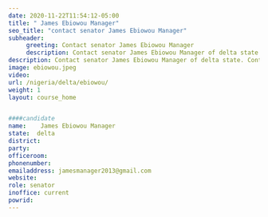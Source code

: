 ```yaml
---
date: 2020-11-22T11:54:12-05:00
title: " James Ebiowou Manager"
seo_title: "contact senator James Ebiowou Manager"
subheader:
     greeting: Contact senator James Ebiowou Manager 
     description: Contact senator James Ebiowou Manager of delta state. Contact information for  James Ebiowou Manager includes email address, phone number, and mailing address.
description: Contact senator James Ebiowou Manager of delta state. Contact information for  James Ebiowou Manager includes email address, phone number, and mailing address.
image: ebiowou.jpeg
video: 
url: /nigeria/delta/ebiowou/
weight: 1
layout: course_home


####candidate
name:	 James Ebiowou Manager
state:	delta
district: 
party:	
officeroom:	
phonenumber:
emailaddress: jamesmanager2013@gmail.com
website:	
role: senator
inoffice: current
powrid: 
---
```


